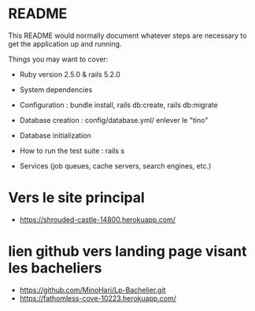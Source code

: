# README

This README would normally document whatever steps are necessary to get the
application up and running.

Things you may want to cover:

* Ruby version 2.5.0 & rails 5.2.0

* System dependencies

* Configuration : bundle install, rails db:create, rails db:migrate

* Database creation : config/database.yml/ enlever le "tino"

* Database initialization

* How to run the test suite : rails s

* Services (job queues, cache servers, search engines, etc.)



# Vers le site principal

* https://shrouded-castle-14800.herokuapp.com/

# lien github vers landing page visant les bacheliers

* https://github.com/MinoHari/Lp-Bachelier.git
* https://fathomless-cove-10223.herokuapp.com/